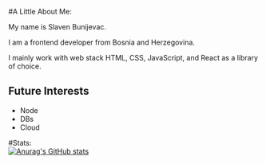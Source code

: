 #A Little About Me:

My name is Slaven Bunijevac.

I am a frontend developer from Bosnia and Herzegovina.

I mainly work with web stack HTML, CSS, JavaScript, and React as a library of choice.

## Future Interests
- Node
- DBs
- Cloud

#Stats:
<br>
[![Anurag's GitHub stats](https://github-readme-stats.vercel.app/api?username=BSlaven)](https://github.com/anuraghazra/github-readme-stats)
